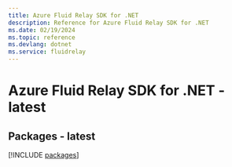 ```yaml
---
title: Azure Fluid Relay SDK for .NET
description: Reference for Azure Fluid Relay SDK for .NET
ms.date: 02/19/2024
ms.topic: reference
ms.devlang: dotnet
ms.service: fluidrelay
---
```

# Azure Fluid Relay SDK for .NET - latest
## Packages - latest
[!INCLUDE [packages](fluid-relay-index.md)]